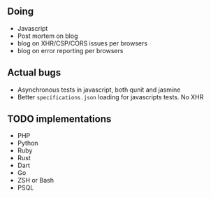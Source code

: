 Doing
-----
* Javascript
* Post mortem on blog
* blog on XHR/CSP/CORS issues per browsers
* blog on error reporting per browsers

Actual bugs
-----------

* Asynchronous tests in javascript, both qunit and jasmine
* Better `specifications.json` loading for javascripts tests. No XHR

TODO implementations
--------------------

* PHP
* Python
* Ruby
* Rust
* Dart
* Go
* ZSH or Bash
* PSQL

